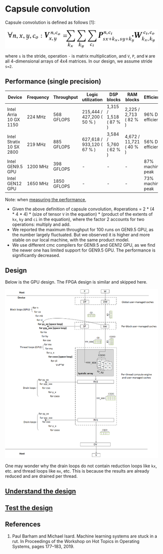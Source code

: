 # Capsule convolution

Capsule convolution is defined as follows [1]:

![capsule-original-equation](figures/capsule-equation.png)

where `s` is the stride, operation `·` is matrix multiplication, and `V`, `P`, and `W` are all 4-dimensional arrays of 4x4 matrices.  In our design, we assume  stride `s=2`.  

## Performance (single precision)

| Device | Frequency | Throughput | Logic utilization | DSP blocks | RAM blocks | Efficiency | Matrix Size | Device compiler |
| ------ | --------- | ---------- | ----------------- | ---------- | ---------- | -----------| ----------- | --------------- |
| Intel Arria 10 GX 1150 | 224 MHz | 568 GFLOPS | 215,444 / 427,200 ( 50 % ) | 1,315 / 1,518 ( 87 % ) | 2,225 / 2,713 ( 82 % ) | 96% DSP efficiency | P(4096,32,15,15,4,4) * W(32,32,3,3,4,4) | aoc 19.4.0 (on s001-n137) |
| Intel Stratix 10 SX 2800 | 219 MHz | 885 GFLOPS | 627,618 / 933,120 ( 67 % ) | 3,584 / 5,760 ( 62 % ) | 4,672 / 11,721 ( 40 % ) | 56% DSP efficiency | P(4096,32,15,15,4,4) * W(32,32,3,3,4,4) | aoc 19.2.0 (on s001-n006) |
| Intel GEN9.5 GPU | 1200 MHz | 398 GFLOPS | - | - | - | 87% machine peak  | P(64,32,15,15,4,4) * W(32,32,3,3,4,4) | CM SDK 20200119 |
| Intel GEN12 GPU | 1650 MHz | 1850 GFLOPS | - | - | - | 73% machine peak  | P(256,2,15,15,4,4) * W(32,32,3,3,4,4) | CM SDK 20211028 |

Note:  when [measuring the performance](../README.md#Performance-metrics),

- Given the above definition of capsule convolution, #operations =  2 * (4 * 4 * 4) * (size of tensor `V` in the equation) * (product of the extents of `kx`, `ky` and `ci` in the equation), where the factor 2 accounts for two operations: multiply and add.
- We reported the maximum throughput for 100 runs on GEN9.5 GPU, as the number largely fluctuated. But we observed it is higher and more stable on our local machine, with the same product model.
- We use different cmc compilers for GEN9.5 and GEN12 GPU, as we find the newer one has limited support for GEN9.5 GPU. The performance is significantly decreased.

## Design

Below is the GPU design. The FPGA design is similar and skipped here.

![Design](figures/capsule-design.png)

One may wonder why the drain loops do not contain reduction loops like `kx`, etc. and thread loops like `mx`, etc. This is because the results are already reduced and are drained per thread. 

## [Understand the design](../README.md#how-to-understand-a-design)

## [Test the design](../../../../README.md#Performance-tests)

## References

1. Paul Barham and Michael Isard. Machine learning systems are stuck in a rut. In Proceedings of the Workshop on Hot Topics in Operating Systems, pages 177–183, 2019.  
